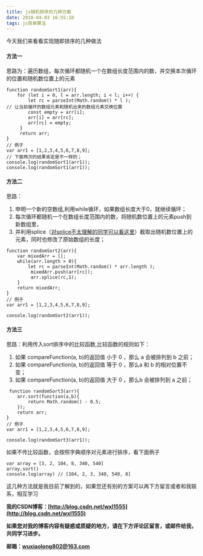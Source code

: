 ```yaml
---
title: js随机排序的几种方案
date: 2018-04-03 16:55:10
tags: js简单算法
---
```


今天我们来看看实现随即排序的几种做法
#### 方法一
思路为：遍历数组，每次循环都随机一个在数组长度范围内的数，并交换本次循环的位置和随机数位置上的元素

```
function randomSort1(arr){
    for (let i = 0, l = arr.length; i < l; i++) {
        let rc = parseInt(Math.random() * l );
// 让当前循环的数组元素和随机出来的数组元素交换位置
        const empty = arr[i];
        arr[i] = arr[rc];
        arr[rc] = empty;       
     }
     return arr;
}
// 例子
var arr1 = [1,2,3,4,5,6,7,8,9];
// 下面两次的结果肯定是不一样的；
console.log(randomSort1(arr1));
console.log(randomSort1(arr1));
```
#### 方法二
思路：
1. 申明一个新的空数组,利用while循环，如果数组长度大于0，就继续循环； 
2. 每次循环都随机一个在数组长度范围内的数，将随机数位置上的元素push到新数组里，
3. 并利用splice（[对splice不太理解的同学可以看这里](https://blog.csdn.net/wxl1555/article/details/79388292)）截取出随机数位置上的元素，同时也修改了原始数组的长度；
```
function randomSort2(arr){
    var mixedArr = [];
    while(arr.length > 0){
        let rc = parseInt(Math.random() * arr.length );
         mixedArr.push(arr[rc]);
         arr.splice(rc,1);
    }
    return mixedArr;
}
// 例子
var arr1 = [1,2,3,4,5,6,7,8,9];

console.log(randomSort2(arr1));
```
#### 方法三
思路：利用传入sort排序中的比较函数,比较函数的规则如下：
1. 如果 compareFunction(a, b)的返回值 小于 0 ，那么 a 会被排列到 b 之前；
2. 如果 compareFunction(a, b)的返回值 等于 0 ，那么a 和 b 的相对位置不变；
3. 如果 compareFunction(a, b)的返回值 大于 0 ，那么b 会被排列到 a 之前；

```
 function randomSort3(arr){
    arr.sort(function(a,b){
        return Math.random() - 0.5;
    });
    return arr;
}
// 例子
var arr1 = [1,2,3,4,5,6,7,8,9];

console.log(randomSort3(arr1));
```

如果不传比较函数，会按照字典顺序对元素进行排序，看下面例子

```
var array = [3, 2, 104, 8, 340, 540]  
array.sort()  
console.log(array) // [104, 2, 3, 340, 540, 8]
```
这几种方法就是我目前了解到的，如果您还有别的方案可以再下方留言或者和我联系，相互学习

**我的CSDN博客：[http://blog.csdn.net/wxl1555](http://blog.csdn.net/wxl1555)**

**如果您对我的博客内容有疑惑或质疑的地方，请在下方评论区留言，或邮件给我，共同学习进步。**

**邮箱：wuxiaolong802@163.com**